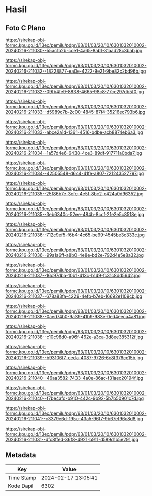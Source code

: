 # Hasil

## Foto C Plano

https://sirekap-obj-formc.kpu.go.id/13ec/pemilu/pdpr/63/01/03/20/10/6301032010002-20240216-211030--55ac1b2b-cce1-4a65-8ab1-31aad28c3bab.jpg

https://sirekap-obj-formc.kpu.go.id/13ec/pemilu/pdpr/63/01/03/20/10/6301032010002-20240216-211032--18228877-ea0e-4222-9e21-9be82c2bd96b.jpg

https://sirekap-obj-formc.kpu.go.id/13ec/pemilu/pdpr/63/01/03/20/10/6301032010002-20240216-211032--09fb4fe9-8838-4665-98c8-77ce297db5f0.jpg

https://sirekap-obj-formc.kpu.go.id/13ec/pemilu/pdpr/63/01/03/20/10/6301032010002-20240216-211033--d5989c7b-2c00-4845-87f4-35216ec793b6.jpg

https://sirekap-obj-formc.kpu.go.id/13ec/pemilu/pdpr/63/01/03/20/10/6301032010002-20240216-211033--abce2a1d-1361-4516-bdbe-acb8874eb6a3.jpg

https://sirekap-obj-formc.kpu.go.id/13ec/pemilu/pdpr/63/01/03/20/10/6301032010002-20240216-211034--1a57d4e6-6438-4ce3-89df-917711a0bda7.jpg

https://sirekap-obj-formc.kpu.go.id/13ec/pemilu/pdpr/63/01/03/20/10/6301032010002-20240216-211034--42505548-d6c4-41fe-a807-721243527797.jpg

https://sirekap-obj-formc.kpu.go.id/13ec/pemilu/pdpr/63/01/03/20/10/6301032010002-20240216-211035--25f86b7e-3cfc-4e5f-8bc2-c424a0d96352.jpg

https://sirekap-obj-formc.kpu.go.id/13ec/pemilu/pdpr/63/01/03/20/10/6301032010002-20240216-211035--3eb6340c-52ee-484b-8ccf-21e2e5c8518e.jpg

https://sirekap-obj-formc.kpu.go.id/13ec/pemilu/pdpr/63/01/03/20/10/6301032010002-20240216-211036--712c9ef5-f6b4-4c65-be99-4545be3c333c.jpg

https://sirekap-obj-formc.kpu.go.id/13ec/pemilu/pdpr/63/01/03/20/10/6301032010002-20240216-211036--99a1a6ff-a8b0-4e8e-bd2e-792d4e5e8a32.jpg

https://sirekap-obj-formc.kpu.go.id/13ec/pemilu/pdpr/63/01/03/20/10/6301032010002-20240216-211037--16c97dba-10b1-413c-b149-fc31c8dd5642.jpg

https://sirekap-obj-formc.kpu.go.id/13ec/pemilu/pdpr/63/01/03/20/10/6301032010002-20240216-211037--678a83fa-4229-4efb-b7eb-16692e1109cb.jpg

https://sirekap-obj-formc.kpu.go.id/13ec/pemilu/pdpr/63/01/03/20/10/6301032010002-20240216-211038--0aed74b0-9a39-41b9-983e-0ed4eeca4a81.jpg

https://sirekap-obj-formc.kpu.go.id/13ec/pemilu/pdpr/63/01/03/20/10/6301032010002-20240216-211038--c10c98d0-a96f-462e-a3ca-3d8ee385312f.jpg

https://sirekap-obj-formc.kpu.go.id/13ec/pemilu/pdpr/63/01/03/20/10/6301032010002-20240216-211039--b93106f7-ceda-4087-9726-6c8f376cc15b.jpg

https://sirekap-obj-formc.kpu.go.id/13ec/pemilu/pdpr/63/01/03/20/10/6301032010002-20240216-211040--46aa3582-7433-4a0e-86ac-f31aec20194f.jpg

https://sirekap-obj-formc.kpu.go.id/13ec/pemilu/pdpr/63/01/03/20/10/6301032010002-20240216-211040--f7be4afd-b910-442c-9b92-5b7b50901c7d.jpg

https://sirekap-obj-formc.kpu.go.id/13ec/pemilu/pdpr/63/01/03/20/10/6301032010002-20240216-211041--c3379e6d-195c-43a5-96f7-9b67ef96c8d8.jpg

https://sirekap-obj-formc.kpu.go.id/13ec/pemilu/pdpr/63/01/03/20/10/6301032010002-20240216-211031--dfc8ffed-36f8-4921-b911-d589d1b5e291.jpg


## Metadata

| Key        | Value               |
| ---------- | ------------------- |
| Time Stamp | 2024-02-17 13:05:41 |
| Kode Dapil | 6302                |



